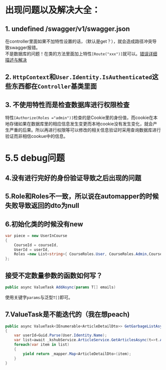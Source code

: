 # 出现问题以及解决大全：
## 1. undefined /swagger/v1/swagger.json
在controller里面如果不加特性设置的话，（默认是get？），就会造成路径冲突导致swagger报错。  
不是数据库的问题！在类的方法里面加上特性`[Route("xxx")]`就可以。[错误详细描述与解决](https://btrehberi.com/swagger-failed-to-load-api-definition-fetch-error-undefined-hatasi-cozumu/)

## 2. `HttpContext`和`User.Identity.IsAuthenticated`这些东西都在`Controller`基类里面
## 3. 不使用特性而是检查数据库进行权限检查
特性`[Authorize(Roles ="admin")]`检查的是Cookie里的身份值，而cookie在本地存储如果在数据库里的相应信息发生变更而本地cookie没有发生变化，就会产生严重的后果。所以再进行权限等可以修改的相关信息验证时采用查询数据库进行验证而非相信cookue中的信息。

# 5.5 debug问题
## 4.没有进行完好的身份验证导致之后出现的问题
## 5.Role和Roles不一致，所以说在automapper的时候失败导致返回的dto为null
## 6.初始化类的时候没有new
```cs
var piece = new UserInCourse
{
    CourseId = courseId,
    UserId = userId,
    Roles =new List<string>{ CourseRoles.User, CourseRoles.Admin,CourseRoles.Owner }
};
```
## 接受不定数量参数的函数如何写？
```cs
public async ValueTask AddAsync(params T[] emails)
```
使用关键字`params`与泛型`T[]`即可。

## 7.ValueTask是不能迭代的（我在想peach)
```cs
public async ValueTask<IEnumerable<ArticleDetailDto>> GetGarbageListAsync()
{
    var userId=Guid.Parse(User.Identity.Name);
    var list=await _kshubService.ArticleService.GetArticlesAsync(t=>t.AuthorId==userId&&t.IsDeleted==true);
    foreach(var item in list)
    {
        yield return _mapper.Map<ArticleDetailDto>(item);
    }
}
```
